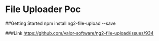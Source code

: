 # File Uploader Poc

##Getting Started
npm install ng2-file-upload --save

###Link
https://github.com/valor-software/ng2-file-upload/issues/934